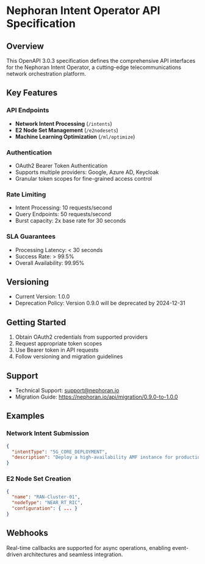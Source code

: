# Nephoran Intent Operator API Specification

## Overview

This OpenAPI 3.0.3 specification defines the comprehensive API interfaces for the Nephoran Intent Operator, a cutting-edge telecommunications network orchestration platform.

## Key Features

### API Endpoints
- **Network Intent Processing** (`/intents`)
- **E2 Node Set Management** (`/e2nodesets`)
- **Machine Learning Optimization** (`/ml/optimize`)

### Authentication
- OAuth2 Bearer Token Authentication
- Supports multiple providers: Google, Azure AD, Keycloak
- Granular token scopes for fine-grained access control

### Rate Limiting
- Intent Processing: 10 requests/second
- Query Endpoints: 50 requests/second
- Burst capacity: 2x base rate for 30 seconds

### SLA Guarantees
- Processing Latency: < 30 seconds
- Success Rate: > 99.5%
- Overall Availability: 99.95%

## Versioning
- Current Version: 1.0.0
- Deprecation Policy: Version 0.9.0 will be deprecated by 2024-12-31

## Getting Started
1. Obtain OAuth2 credentials from supported providers
2. Request appropriate token scopes
3. Use Bearer token in API requests
4. Follow versioning and migration guidelines

## Support
- Technical Support: support@nephoran.io
- Migration Guide: https://nephoran.io/api/migration/0.9.0-to-1.0.0

## Examples
### Network Intent Submission
```json
{
  "intentType": "5G_CORE_DEPLOYMENT",
  "description": "Deploy a high-availability AMF instance for production with auto-scaling"
}
```

### E2 Node Set Creation
```json
{
  "name": "RAN-Cluster-01",
  "nodeType": "NEAR_RT_RIC",
  "configuration": { ... }
}
```

## Webhooks
Real-time callbacks are supported for async operations, enabling event-driven architectures and seamless integration.